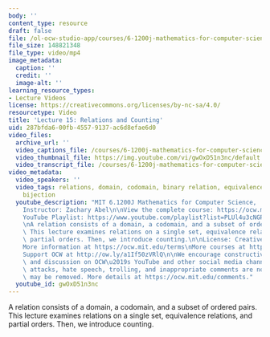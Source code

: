 ```yaml
---
body: ''
content_type: resource
draft: false
file: /ol-ocw-studio-app/courses/6-1200j-mathematics-for-computer-science-spring-2024/61200-sp24-lecture15-2024apr09_360p_16_9.mp4
file_size: 148821348
file_type: video/mp4
image_metadata:
  caption: ''
  credit: ''
  image-alt: ''
learning_resource_types:
- Lecture Videos
license: https://creativecommons.org/licenses/by-nc-sa/4.0/
resourcetype: Video
title: 'Lecture 15: Relations and Counting'
uid: 287bfda6-00fb-4557-9137-ac6d8efae6d0
video_files:
  archive_url: ''
  video_captions_file: /courses/6-1200j-mathematics-for-computer-science-spring-2024/1KTBvL71mLWW-okRhvkqYyXcwjn2RYXtc_transcript.webvtt
  video_thumbnail_file: https://img.youtube.com/vi/gwOxD51n3nc/default.jpg
  video_transcript_file: /courses/6-1200j-mathematics-for-computer-science-spring-2024/1KTBvL71mLWW-okRhvkqYyXcwjn2RYXtc_transcript.pdf
video_metadata:
  video_speakers: ''
  video_tags: relations, domain, codomain, binary relation, equivalence, partial order,
    bijection
  youtube_description: "MIT 6.1200J Mathematics for Computer Science,  Spring 2024\n\
    Instructor: Zachary Abel\n\nView the complete course: https://ocw.mit.edu/courses/6-1200j-mathematics-for-computer-science-spring-2024/\n\
    YouTube Playlist: https://www.youtube.com/playlist?list=PLUl4u3cNGP61VNvICqk2HXJTonnKgAc9d\n\
    \nA relation consists of a domain, a codomain, and a subset of ordered pairs.\
    \ This lecture examines relations on a single set, equivalence relations, and\
    \ partial orders. Then, we introduce counting.\n\nLicense: Creative Commons BY-NC-SA\n\
    More information at https://ocw.mit.edu/terms\nMore courses at https://ocw.mit.edu\n\
    Support OCW at http://ow.ly/a1If50zVRlQ\n\nWe encourage constructive comments\
    \ and discussion on OCW\u2019s YouTube and other social media channels. Personal\
    \ attacks, hate speech, trolling, and inappropriate comments are not allowed and\
    \ may be removed. More details at https://ocw.mit.edu/comments."
  youtube_id: gwOxD51n3nc
---
```

A relation consists of a domain, a codomain, and a subset of ordered pairs. This lecture examines relations on a single set, equivalence relations, and partial orders. Then, we introduce counting.